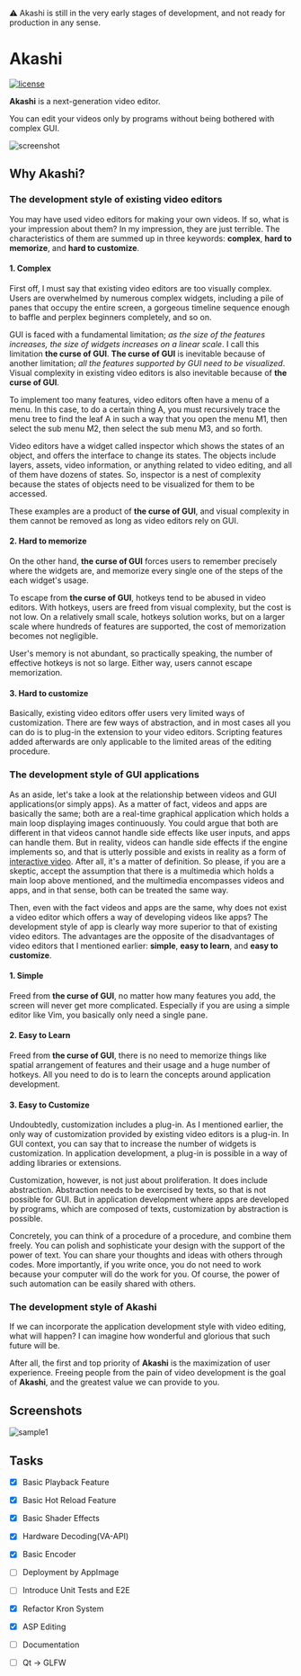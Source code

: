 :warning: Akashi is still in the very early stages of development, and not ready for production in any sense.

# Akashi

[![license](https://img.shields.io/badge/license-GPLv3%2FApache%202-blue)](LICENSE.md)


**Akashi** is a next-generation video editor. 

You can edit your videos only by programs without being bothered with complex GUI.

![screenshot](https://user-images.githubusercontent.com/70841910/106698725-4aab9700-65d9-11eb-951c-9d751a741a99.png)

## Why Akashi?

### The development style of existing video editors

You may have used video editors for making your own videos. If so, what is your impression about them? In my impression, they are just terrible. The characteristics of them are summed up in three keywords: **complex**, **hard to memorize**, and **hard to customize**.

#### 1. Complex

First off, I must say that existing video editors are too visually complex. Users are overwhelmed by numerous complex widgets, including a pile of panes that occupy the entire screen, a gorgeous timeline sequence enough to baffle and perplex beginners completely, and so on.

GUI is faced with a fundamental limitation; *as the size of the features increases, the size of widgets increases on a linear scale*. I call this limitation **the curse of GUI**. **The curse of GUI** is inevitable because of another limitation; *all the features supported by GUI need to be visualized*. Visual complexity in existing video editors is also inevitable because of **the curse of GUI**.

To implement too many features, video editors often have a menu of a menu. In this case, to do a certain thing A, you must recursively trace the menu tree to find the leaf A in such a way that you open the menu M1, then select the sub menu M2, then select the sub menu M3, and so forth. 

Video editors have a widget called inspector which shows the states of an object, and offers the interface to change its states. The objects include layers, assets, video information, or anything related to video editing, and all of them have dozens of states. So, inspector is a nest of complexity because the states of objects need to be visualized for them to be accessed.

These examples are a product of **the curse of GUI**, and visual complexity in them cannot be removed as long as video editors rely on GUI.

#### 2. Hard to memorize

On the other hand, **the curse of GUI** forces users to remember precisely where the widgets are, and memorize every single one of the steps of the each widget's usage.

To escape from **the curse of GUI**, hotkeys tend to be abused in video editors. With hotkeys, users are freed from visual complexity, but the cost is not low. On a relatively small scale, hotkeys solution works, but on a larger scale where hundreds of features are supported, the cost of memorization becomes not negligible.

User's memory is not abundant, so practically speaking, the number of effective hotkeys is not so large. Either way, users cannot escape memorization.    

#### 3. Hard to customize

Basically, existing video editors offer users very limited ways of customization. There are few ways of abstraction, and in most cases all you can do is to plug-in the extension to your video editors. Scripting features added afterwards are only applicable to the limited areas of the editing procedure.

### The development style of GUI applications

As an aside, let's take a look at the relationship between videos and GUI applications(or simply apps). As a matter of fact, videos and apps are basically the same; both are a real-time graphical application which holds a main loop displaying images continuously. You could argue that both are different in that videos cannot handle side effects like user inputs, and apps can handle them. But in reality, videos can handle side effects if the engine implements so, and that is utterly possible and exists in reality as a form of [interactive video](https://en.wikipedia.org/wiki/Interactive_video). After all, it's a matter of definition. So please, if you are a skeptic, accept the assumption that there is a multimedia which holds a main loop above mentioned, and the multimedia encompasses videos and apps, and in that sense, both can be treated the same way. 

Then, even with the fact videos and apps are the same, why does not exist a video editor which offers a way of developing videos like apps? The development style of app is clearly way more superior to that of existing video editors. The advantages are the opposite of the disadvantages of video editors that I mentioned earlier: **simple**, **easy to learn**, and **easy to customize**.

#### 1. Simple

Freed from **the curse of GUI**, no matter how many features you add, the screen will never get more complicated. Especially if you are using a simple editor like Vim, you basically only need a single pane.

#### 2. Easy to Learn

Freed from **the curse of GUI**, there is no need to memorize things like spatial arrangement of features and their usage and a huge number of hotkeys. All you need to do is to learn the concepts around application development.

#### 3. Easy to Customize

Undoubtedly, customization includes a plug-in. As I mentioned earlier, the only way of customization provided by existing video editors is a plug-in. In GUI context, you can say that to increase the number of widgets is customization.  In application development, a plug-in is possible in a way of adding libraries or extensions.

Customization, however, is not just about proliferation. It does include abstraction. Abstraction needs to be exercised by texts, so that is not possible for GUI. But in application development where apps are developed by programs, which are composed of texts,  customization by abstraction is possible.

Concretely,  you can think of a procedure of a procedure, and combine them freely. You can polish and sophisticate your design with the support of the power of text. You can share your thoughts and ideas with others through codes. More importantly, if you write once, you do not need to work because your computer will do the work for you. Of course, the power of such automation can be easily shared with others.

### The development style of Akashi

If we can incorporate the application development style with video editing, what will happen? I can imagine how wonderful and glorious that such future will be.

After all, the first and top priority of **Akashi** is the maximization of user experience. Freeing people from the pain of video development is the goal of **Akashi**, and the greatest value we can provide to you.

## Screenshots

![sample1](https://user-images.githubusercontent.com/70841910/106697192-2ef2c180-65d6-11eb-8956-32208aed015b.gif)

## Tasks

- [x] Basic Playback Feature 
- [x] Basic Hot Reload Feature
- [x] Basic Shader Effects
- [x] Hardware Decoding(VA-API)
- [x] Basic Encoder
- [ ] Deployment by AppImage
- [ ] Introduce Unit Tests and E2E
- [x] Refactor Kron System
- [x] ASP Editing
- [ ] Documentation
- [ ] Qt -> GLFW

